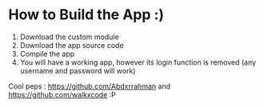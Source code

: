 # How to Build the App :)

1. Download the custom module 
2. Download the app source code
3. Compile the app
4. You will have a working app, however its login function is removed (any username and password will work)

Cool peps : https://github.com/Abdxrrahman and https://github.com/walkxcode
:P
